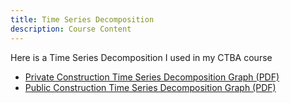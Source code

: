 ```yaml
---
title: Time Series Decomposition
description: Course Content
---
```


Here is a Time Series Decomposition I used in my CTBA course
- [Private Construction Time Series Decomposition Graph (PDF)](private_timeseries.pdf)
- [Public Construction Time Series Decomposition Graph (PDF)](public_timeseries.pdf)
